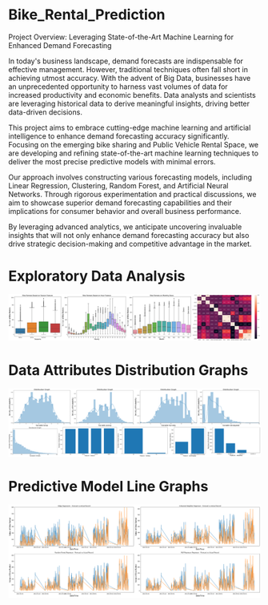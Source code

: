 # Bike_Rental_Prediction

Project Overview: Leveraging State-of-the-Art Machine Learning for Enhanced Demand Forecasting

In today's business landscape, demand forecasts are indispensable for effective management. However, traditional techniques often fall short in achieving utmost accuracy. With the advent of Big Data, businesses have an unprecedented opportunity to harness vast volumes of data for increased productivity and economic benefits. Data analysts and scientists are leveraging historical data to derive meaningful insights, driving better data-driven decisions.

This project aims to embrace cutting-edge machine learning and artificial intelligence to enhance demand forecasting accuracy significantly. Focusing on the emerging bike sharing and Public Vehicle Rental Space, we are developing and refining state-of-the-art machine learning techniques to deliver the most precise predictive models with minimal errors.

Our approach involves constructing various forecasting models, including Linear Regression, Clustering, Random Forest, and Artificial Neural Networks. Through rigorous experimentation and practical discussions, we aim to showcase superior demand forecasting capabilities and their implications for consumer behavior and overall business performance.

By leveraging advanced analytics, we anticipate uncovering invaluable insights that will not only enhance demand forecasting accuracy but also drive strategic decision-making and competitive advantage in the market.

# Exploratory Data Analysis

![alt-text](img/eda.png)

# Data Attributes Distribution Graphs

![alt-text](img/distribution.png)

# Predictive Model Line Graphs

![alt-text](img/result.png)
